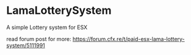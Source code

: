 # LamaLotterySystem
A simple Lottery system for ESX

read forum post for more: https://forum.cfx.re/t/paid-esx-lama-lottery-system/5111991
